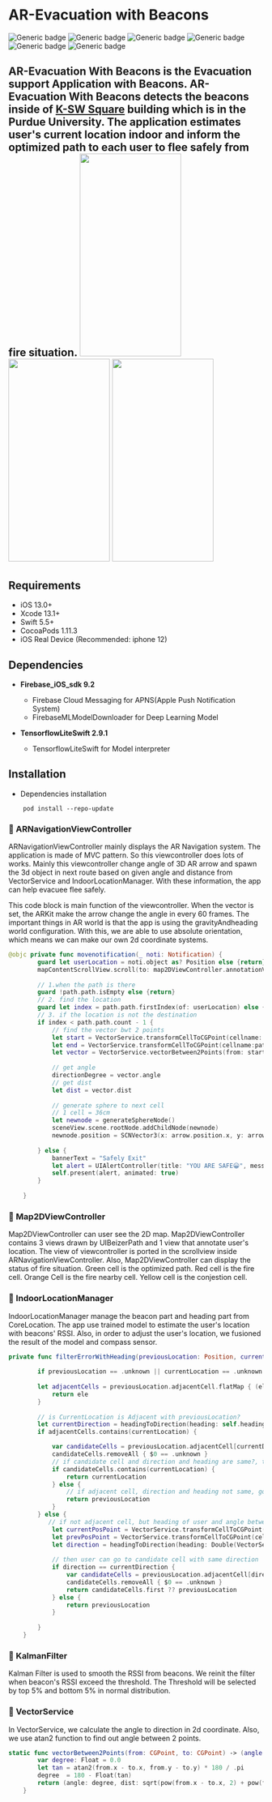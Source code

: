 # AR-Evacuation with Beacons

![Generic badge](https://img.shields.io/badge/Xcode-13.3.1-blue.svg)  ![Generic badge](https://img.shields.io/badge/iOS-13.0-yellow.svg)  ![Generic badge](https://img.shields.io/badge/Swift-5.5-green.svg)  ![Generic badge](https://img.shields.io/badge/Firebase-ios-sdk.svg)  ![Generic badge](https://img.shields.io/badge/Socket.IO-15.0-purple.svg)   ![Generic badge](https://img.shields.io/badge/TensorflowliteSwift-2.9.1-orange.svg)

AR-Evacuation With Beacons is the Evacuation support Application with Beacons. AR-Evacuation With Beacons detects the beacons inside of [K-SW Square](https://m2m.tech.purdue.edu/) building which is in the Purdue University. The application estimates user's current location indoor and inform the optimized path to each user to flee safely from fire situation.
<img src="https://user-images.githubusercontent.com/69891604/184859167-452ede1a-c84c-4631-9c0c-c539267ab04f.PNG" width="200" height="400"/>
<img src="https://user-images.githubusercontent.com/69891604/184859158-24189076-b67f-47e6-b57b-6d0d379bbe42.PNG" width="200" height="400"/>
<img src="https://user-images.githubusercontent.com/69891604/184859150-8ef583b9-0fb2-4395-9435-5cd54b76807b.PNG" width="200" height="400"/>
----------------
## Requirements
- iOS 13.0+ 
- Xcode 13.1+
- Swift 5.5+
- CocoaPods 1.11.3
- iOS Real Device (Recommended: iphone 12)

## Dependencies
- **Firebase_iOS_sdk 9.2**
  -  Firebase Cloud Messaging for APNS(Apple Push Notification System)
  -  FirebaseMLModelDownloader for Deep Learning Model
  
- **TensorflowLiteSwift 2.9.1**
  -  TensorflowLiteSwift for Model interpreter

## Installation

- Dependencies installation
```
    pod install --repo-update
```

### 📎 ARNavigationViewController
ARNavigationViewController mainly displays the AR Navigation system. The application is made of MVC pattern. So this viewcontroller does lots of works. Mainly this viewcontroller change angle of 3D AR arrow and spawn the 3d object in next route based on given angle and distance from VectorService and IndoorLocationManager. With these information, the app can help evacuee flee safely.

This code block is main function of the viewcontroller. When the vector is set, the ARKit make the arrow change the angle in every 60 frames. The important things in AR world is that the app is using the gravityAndheading world configuration. With this, we are able to use absolute orientation, which means we can make our own 2d coordinate systems.
```swift
@objc private func movenotification(_ noti: Notification) {
        guard let userLocation = noti.object as? Position else {return}
        mapContentScrollView.scroll(to: map2DViewController.annotationView.currentPoint)
        
        // 1.when the path is there
        guard !path.path.isEmpty else {return}
        // 2. find the location
        guard let index = path.path.firstIndex(of: userLocation) else {return}
        // 3. if the location is not the destination
        if index < path.path.count - 1 {
            // find the vector bwt 2 points
            let start = VectorService.transformCellToCGPoint(cellname: path.path[index])
            let end = VectorService.transformCellToCGPoint(cellname:path.path[index+1])
            let vector = VectorService.vectorBetween2Points(from: start, to: end)
            
            // get angle
            directionDegree = vector.angle
            // get dist
            let dist = vector.dist
            
            // generate sphere to next cell
            // 1 cell = 36cm
            let newnode = generateSphereNode()
            sceneView.scene.rootNode.addChildNode(newnode)
            newnode.position = SCNVector3(x: arrow.position.x, y: arrow.position.y, z: arrow.position.z - (Float(dist) / 10 * 0.36) + 1.0)
            
        } else {
            bannerText = "Safely Exit"
            let alert = UIAlertController(title: "YOU ARE SAFE😀", message: nil, preferredStyle: .alert)
            self.present(alert, animated: true)
        }
        
    }
```

### 📎 Map2DViewController
Map2DViewController can user see the 2D map. Map2DViewController contains 3 views drawn by UIBeizerPath and 1 view that annotate user's location. The view of viewcontroller is ported in the scrollview inside ARNavigationViewController. Also, Map2DViewController can display the status of fire situation. Green cell is the optimized path. Red cell is the fire cell. Orange Cell is the fire nearby cell. Yellow cell is the conjestion cell. 

### 📎 IndoorLocationManager
IndoorLocationManager manage the beacon part and heading part from CoreLocation. The app use trained model to estimate the user's location with beacons' RSSI. Also, in order to adjust the user's location, we fusioned the result of the model and compass sensor. 
```swift
private func filterErrorWithHeading(previousLocation: Position, currentLocation: Position) -> Position {
        
        if previousLocation == .unknown || currentLocation == .unknown {return .unknown}
        
        let adjacentCells = previousLocation.adjacentCell.flatMap { (ele: [Position]) -> [Position] in
            return ele
        }
        
        // is CurrentLocation is Adjacent with previousLocation?
        let currentDirection = headingToDirection(heading: self.heading)
        if adjacentCells.contains(currentLocation) {

            var candidateCells = previousLocation.adjacentCell[currentDirection.rawValue]
            candidateCells.removeAll { $0 == .unknown }
            // if candidate cell and direction and heading are same?, that is answer
            if candidateCells.contains(currentLocation) {
                return currentLocation
            } else {
                // if adjacent cell, direction and heading not same, go previous cell
                return previousLocation
            }
        } else {
           // if not adjacent cell, but heading of user and angle between previous location and the result are same, we judge the user moves fast.
            let currentPosPoint = VectorService.transformCellToCGPoint(cellname: currentLocation)
            let prevPosPoint = VectorService.transformCellToCGPoint(cellname: previousLocation)
            let direction = headingToDirection(heading: Double(VectorService.vectorBetween2Points(from: prevPosPoint, to: currentPosPoint).angle))
            
            // then user can go to candidate cell with same direction
            if direction == currentDirection {
                var candidateCells = previousLocation.adjacentCell[direction.rawValue]
                candidateCells.removeAll { $0 == .unknown }
                return candidateCells.first ?? previousLocation
            } else {
                return previousLocation
            }
            
        }
    }
```

### 📎 KalmanFilter
Kalman Filter is used to smooth the RSSI from beacons. We reinit the filter when beacon's RSSI exceed the threshold. The Threshold will be selected by top 5% and bottom 5% in normal distribution.

### 📎 VectorService
In VectorService, we calculate the angle to direction in 2d coordinate. Also, we use atan2 function to find out angle between 2 points. 
```swift
static func vectorBetween2Points(from: CGPoint, to: CGPoint) -> (angle: Float, dist: Double) {
        var degree: Float = 0.0
        let tan = atan2(from.x - to.x, from.y - to.y) * 180 / .pi
        degree  = 180 - Float(tan)
        return (angle: degree, dist: sqrt(pow(from.x - to.x, 2) + pow(from.y - to.y, 2)))
    }
```

